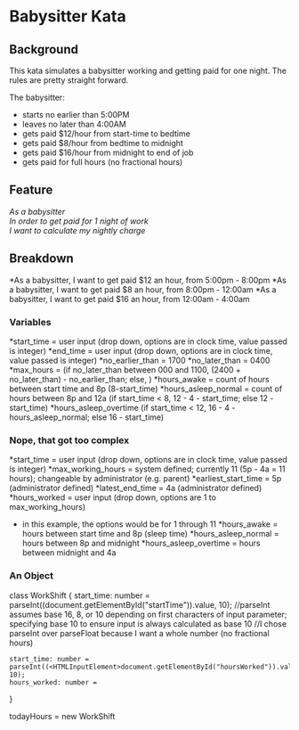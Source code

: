 # Babysitter Kata

## Background
This kata simulates a babysitter working and getting paid for one night.  The rules are pretty straight forward.

The babysitter:
- starts no earlier than 5:00PM
- leaves no later than 4:00AM
- gets paid $12/hour from start-time to bedtime
- gets paid $8/hour from bedtime to midnight
- gets paid $16/hour from midnight to end of job
- gets paid for full hours (no fractional hours)


## Feature
*As a babysitter<br>
In order to get paid for 1 night of work<br>
I want to calculate my nightly charge<br>*

## Breakdown
*As a babysitter, I want to get paid $12 an hour, from 5:00pm - 8:00pm
*As a babysitter, I want to get paid $8 an hour, from 8:00pm - 12:00am
*As a babysitter, I want to get paid $16 an hour, from 12:00am - 4:00am

### Variables
*start_time = user input (drop down, options are in clock time, value passed is integer)
*end_time = user input (drop down, options are in clock time, value passed is integer)
*no_earlier_than = 1700
*no_later_than = 0400
*max_hours = (if no_later_than between 000 and 1100, (2400 + no_later_than) - no_earlier_than; else, )
*hours_awake = count of hours between start time and 8p (8-start_time)
*hours_asleep_normal = count of hours between 8p and 12a (if start_time < 8, 12 - 4 - start_time; else 12 - start_time)
*hours_asleep_overtime (if start_time < 12, 16 - 4 - hours_asleep_normal; else 16 - start_time)

### Nope, that got too complex
*start_time = user input (drop down, options are in clock time, value passed is integer)
*max_working_hours = system defined; currently 11 (5p - 4a = 11 hours); changeable by administrator (e.g. parent)
*earliest_start_time = 5p (administrator defined)
*latest_end_time = 4a (administrator defined)
*hours_worked = user input (drop down, options are 1 to max_working_hours)
- in this example, the options would be for 1 through 11
*hours_awake = hours between start time and 8p (sleep time)
*hours_asleep_normal = hours between 8p and midnight
*hours_asleep_overtime = hours between midnight and 4a


### An Object
class WorkShift {
    start_time: number = parseInt((<HTMLInputElement>document.getElementById("startTime")).value, 10);
    //parseInt assumes base 16, 8, or 10 depending on first characters of input parameter; specifying base 10 to ensure input is always calculated as base 10
    //I chose parseInt over parseFloat because I want a whole number (no fractional hours)

    start_time: number = parseInt((<HTMLInputElement>document.getElementById("hoursWorked")).value, 10);
    hours_worked: number = 
}

todayHours = new WorkShift 
